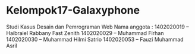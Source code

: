 # Kelompok17-Galaxyphone
Studi Kasus Desain dan Pemrograman Web Nama anggota : 1402020019 – Haibraiel Rabbany Fast Zenith 1402020029 – Muhammad Firhan 1402020030 – Muhammad Hilmi Satrio 1402020053 – Fauzi Muhammad Asril

